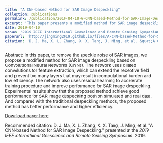 ```yaml
---
title: "A CNN-based Method for SAR Image Despeckling"
collection: publications
permalink: /publication/2019-04-10-A-CNN-based-Method-for-SAR-Image-Despeckling
excerpt: 'This paper presents a modified method for SAR image despeckling based on Convolutional Neural Networks (CNNs) to remove the speckle noise of SAR images.'
date: 2019-04-10
venue: '2019 IEEE International Geoscience and Remote Sensing Symposium'
paperurl: 'http://jingming2019.github.io/files/A-CNN-based-Method-for-SAR-Image-Despeckling.pdf'
citation: 'D. J. Ma, X. L. Zhang, X. X. Tang, J. Ming, et al. &quot;A CNN-based Method for SAR Image Despeckling.&quot; presented at the <i>2019 IEEE International Geoscience and Remote Sensing Symposium</i>. 2019.'
---
```

Abstract: In this paper, to remove the speckle noise of SAR images, we propose a modified method for SAR image despeckling based on Convolutional Neural Networks (CNNs). The network uses dilated convolutions for feature extraction, which can extend the receptive field and prevent too many layers that may result in computational burden and low efficiency. The network also uses residual learning to accelerate training procedure and improve performance for SAR image despeckling. Experimental results show that the proposed method achieve good performance for SAR image despeckling both on simulated and real data. And compared with the traditional despeckling methods, the proposed method has better performance and higher efficiency.

[Download paper here](http://jingming2019.github.io/files/A-CNN-based-Method-for-SAR-Image-Despeckling.pdf)

Recommended citation: D. J. Ma, X. L. Zhang, X. X. Tang, J. Ming, et al. &quot;A CNN-based Method for SAR Image Despeckling.&quot; presented at the <i>2019 IEEE International Geoscience and Remote Sensing Symposium</i>. 2019.